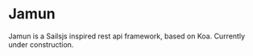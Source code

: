 # Jamun

Jamun is a Sailsjs inspired rest api framework, based on Koa. Currently under construction.